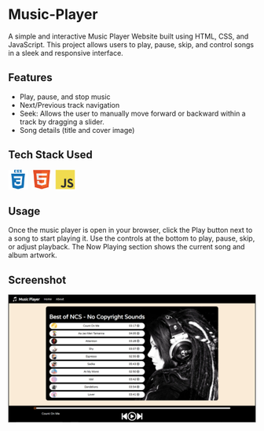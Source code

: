 # Music-Player

A simple and interactive Music Player Website built using HTML, CSS, and JavaScript.
This project allows users to play, pause, skip, and control songs in a sleek and responsive interface.

## Features

- Play, pause, and stop music
- Next/Previous track navigation
- Seek: Allows the user to manually move forward or backward within a track by dragging a slider.
- Song details (title and cover image)

## Tech Stack Used
 <img src="https://github.com/devicons/devicon/blob/master/icons/css3/css3-plain-wordmark.svg"  title="CSS3" alt="CSS" width="40" height="40"/>&nbsp;
 <img src="https://github.com/devicons/devicon/blob/master/icons/html5/html5-original.svg" title="HTML5" alt="HTML" width="40" height="40"/>&nbsp;
 <img src="https://github.com/devicons/devicon/blob/master/icons/javascript/javascript-original.svg" title="JavaScript" alt="JavaScript" width="40" height="40"/>&nbsp;

## Usage

Once the music player is open in your browser, click the Play button next to a song to start playing it. Use the controls at the bottom to play, pause, skip, or adjust playback. The Now Playing section shows the current song and album artwork.

## Screenshot
<img src = "https://github.com/surbhiv21/Music-Player/blob/main/img.png" alt ="img">







